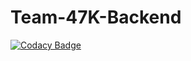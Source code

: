 # Team-47K-Backend

[![Codacy Badge](https://api.codacy.com/project/badge/Grade/ca641802499b47cc8cdbef76fbdb5d69)](https://app.codacy.com/gh/BuildForSDGCohort2/Team-47K-Backend?utm_source=github.com&utm_medium=referral&utm_content=BuildForSDGCohort2/Team-47K-Backend&utm_campaign=Badge_Grade_Settings)